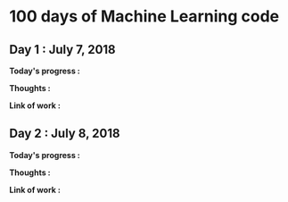 # 100 days of Machine Learning code

## Day 1 : July 7, 2018


__Today's progress  :__ 

__Thoughts :__

__Link of work :__

## Day 2 : July 8, 2018


__Today's progress  :__ 

__Thoughts :__

__Link of work :__
